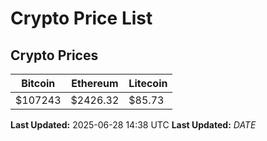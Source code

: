 # Crypto Price List

## Crypto Prices
| Bitcoin | Ethereum | Litecoin |
| ------- | -------- | -------- |
| $107243 | $2426.32 | $85.73 |
**Last Updated:** 2025-06-28 14:38 UTC
**Last Updated:** $DATE$

